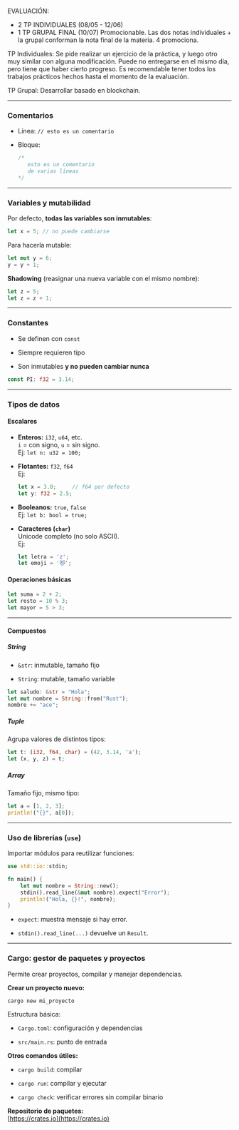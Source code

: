 EVALUACIÓN:
- 2 TP INDIVIDUALES (08/05 - 12/06)
- 1 TP GRUPAL FINAL (10/07)
Promocionable. Las dos notas individuales + la grupal conforman la nota final de la materia. 4 promociona.
 
TP Individuales: Se pide realizar un ejercicio de la práctica, y luego otro muy similar con alguna modificación. Puede no entregarse en el mismo día, pero tiene que haber cierto progreso.
Es recomendable tener todos los trabajos prácticos hechos hasta el momento de la evaluación.

TP Grupal: Desarrollar basado en blockchain.

----
### Comentarios

- Línea: `// esto es un comentario`
    
- Bloque:
    
    ```rust
    /*
       esto es un comentario
       de varias líneas
    */
    ```
    

---

### Variables y mutabilidad

Por defecto, **todas las variables son inmutables**:

```rust
let x = 5; // no puede cambiarse
```

Para hacerla mutable:

```rust
let mut y = 6;
y = y + 1;
```

**Shadowing** (reasignar una nueva variable con el mismo nombre):

```rust
let z = 5;
let z = z + 1;
```

---

### Constantes

- Se definen con `const`
    
- Siempre requieren tipo
    
- Son inmutables **y no pueden cambiar nunca**
    

```rust
const PI: f32 = 3.14;
```

---

### Tipos de datos

#### Escalares

- **Enteros:** `i32`, `u64`, etc.  
    `i` = con signo, `u` = sin signo.  
    Ej: `let n: u32 = 100;`
    
- **Flotantes:** `f32`, `f64`  
    Ej:
    
    ```rust
    let x = 3.0;     // f64 por defecto
    let y: f32 = 2.5;
    ```
    
- **Booleanos:** `true`, `false`  
    Ej: `let b: bool = true;`
    
- **Caracteres (`char`)**  
    Unicode completo (no solo ASCII).  
    Ej:
    
    ```rust
    let letra = 'z';
    let emoji = '😻';
    ```
    

#### Operaciones básicas

```rust
let suma = 2 + 2;
let resto = 10 % 3;
let mayor = 5 > 3;
```

---

#### Compuestos

##### String

- `&str`: inmutable, tamaño fijo
    
- `String`: mutable, tamaño variable
    

```rust
let saludo: &str = "Hola";
let mut nombre = String::from("Rust");
nombre += "ace";
```

##### Tuple

Agrupa valores de distintos tipos:

```rust
let t: (i32, f64, char) = (42, 3.14, 'a');
let (x, y, z) = t;
```

##### Array

Tamaño fijo, mismo tipo:

```rust
let a = [1, 2, 3];
println!("{}", a[0]);
```

---

### Uso de librerías (`use`)

Importar módulos para reutilizar funciones:

```rust
use std::io::stdin;

fn main() {
    let mut nombre = String::new();
    stdin().read_line(&mut nombre).expect("Error");
    println!("Hola, {}!", nombre);
}
```

- `expect`: muestra mensaje si hay error.
    
- `stdin().read_line(...)` devuelve un `Result`.
    

---

### Cargo: gestor de paquetes y proyectos

Permite crear proyectos, compilar y manejar dependencias.

**Crear un proyecto nuevo:**

```bash
cargo new mi_proyecto
```

Estructura básica:

- `Cargo.toml`: configuración y dependencias
    
- `src/main.rs`: punto de entrada
    

**Otros comandos útiles:**

- `cargo build`: compilar
    
- `cargo run`: compilar y ejecutar
    
- `cargo check`: verificar errores sin compilar binario
    

**Repositorio de paquetes:**  
[https://crates.io](https://crates.io)